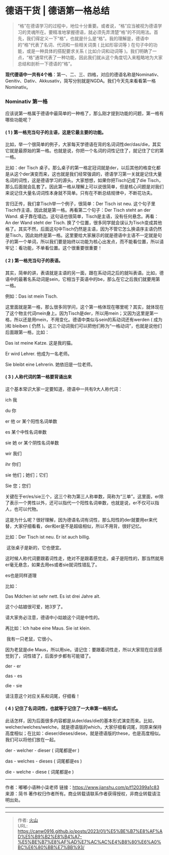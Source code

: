 # 德语干货 | 德语第一格总结


> “格”在德语学习的过程中，地位十分重要。或者说，“格”应当被视为德语学习的灵魂所在。要精准地掌握德语，就必须先弄清楚“格”的不同用法。首先，我们得定义一下“格”，也就是什么是“格”。我的理解是，德语中的“格”代表了名词、代词和一些相关词类 ( 比如形容词等 ) 在句子中的功能，或是一种具体的搭配要求关系 ( 比如介词和动词等 )。我们明确了一点，“格”通常代表了一种功能，因此我们就从这个角度切入来粗略地为大家总结和剖析一下德语的“格”。

**现代德语中一共有4个格**：第一、二、三、四格，对应的德语名称是Nominativ、Genitiv、Dativ、Akkusativ，简写分别就是NGDA。我们今天先来看看第一格Nominativ。 

### **Nominativ 第一格**

应该说第一格属于德语中最简单的一种格了，那么刚才提到功能的问题，第一格有哪些功能呢？ 

#### **( 1 ) 第一格充当句子的主语，这是它最主要的功能。**

比如，举一个很简单的例子，大家每天学德语在背的名词词性der/das/die，其实它就是最原始的第一格。也就是说，你把一个名词的词性记住了，就记住了它的第一格。

比如：der Tisch 桌子。那么桌子的第一格定冠词就是der，以后其他的格变化都是从这个der演变而来，这也就是我们经常强调的，德语学习第一关就是记住大量名词的词性，这是德语学习的源头。大家想想，如果你把Tisch记成了die Tisch，那么后面就会乱套了。因此第一格从理解上可以说很简单，但是核心问题是对我们来说记住大量名词词性本身就不简单。只有在不断总结规律中，不断花功夫。

言归正传，我们拿Tisch举一个例子，很简单：Der Tisch ist neu. 这个句子里Tisch作主语，因此就是第一格。再看第二个句子：Der Tisch steht an der Wand. 桌子靠在墙边。这句话也很简单，Tisch是主语，没有任何悬念。再看：An der Wand steht der Tisch. 换了个位置，很多同学就会误认为Tisch变成其他格了。其实不然，后面这句中Tisch仍然是主语，因为不管它怎么换语序主语仍然是Tisch，因此始终是第一格。这里要给大家展示的就是德语中主语不一定就是句子的第一个单词，所以我们要是始终以功能为核心出发点，而不能看位置，所以请牢记：看功能，不单看位置。这个很重要很重要！ 

#### **( 2 ) 第一格充当句子的表语。**

其实，简单的讲，表语就是主语的另一面，跟在系动词之后的就叫表语。比如，德语中的最著名系动词是sein，它相当于英语中的be，那么在它之后我们就要用第一格。

例如：Das ist mein Tisch. 

这里面就是第一格，那么很多同学问，这个第一格体现在哪里呢？其实，就体现在了这个物主代词mein身上。因为Tisch是der，所以用mein；又因为这里是第一格，所以还是用mein，不用变化。德语中类似与sein的系动词还有werden ( 成为 )和 bleiben ( 仍然 )。这三个动词我们可以把他们称为“一格动词”，也就是说他们后面跟第一格，比如： 

Das ist meine Katze. 这是我的猫。 

Er wird Lehrer. 他成为一名老师。 

Sie bleibt eine Lehrerin. 她依旧是一位老师。 

#### **( 3 ) 人称代词的第一格要背诵出来** 

这个基本常识大家一定要知道，德语中一共有9大人称代词： 

ich 我 

du 你 

er 他 or 某个阳性名词单数 

es 某个中性名词单数 

sie 她 or 某个阴性名词单数 

wir 我们 

ihr 你们 

sie 他们；她们；它们 

Sie 您；您们 

关键在于er/es/sie三个，这三个称为第三人称单数，简称为“三单”。这里面，er除了表示一个男性以外，还可以指代一个阳性名词单数，也就是说，er不仅可以指人，也可以代物。

这是为什么呢？很好理解，因为德语名词有词性，那么阳性的der就要用er来代替，大家仔细看看，der和er是不是超级相似，所以不用背，很好记忆。

比如：Der Tisch ist neu. Er ist auch billig. 

​      这张桌子是新的，它也便宜。

这时候人称代词要跟着词性走，绝对不是跟着感觉走。桌子是阳性的，那当然就用er毫无悬念，如果去用es或者sie就词性错乱了。

es也是同样道理

比如：

Das Mdchen ist sehr nett. Es ist drei Jahre alt. 

这个小姑娘很可爱，她3岁了。

请大家务必注意，德语中小姑娘这个词是中性的。

再比如：Ich habe eine Maus. Sie ist klein. 

​         我有一只老鼠，它很小。

因为老鼠是die Maus，所以用sie。请记住：要跟着词性走，所以大家现在应该感觉到了，词性错了，后面步步都有可能错了。 

der - er 

das - es 

die - sie 

请注意这个对应关系和词尾，仔细看！ 

#### **( 4 ) 记住了名词词性，也就等于记住了一大串第一格形式。**

此话怎样，因为后面很多内容都是从der/das/die的基本形式演变而来。比如，welcher/welches/welche，就是德语版的which，大家仔细看词尾，同原来保持高度相似；在比如：dieser/dieses/diese，就是德语版的these，也是高度相似。我们可以将他们放在一起。 

der - welcher - dieser ( 词尾都是er ) 

das - welches - dieses ( 词尾都是es ) 

die - welche - diese ( 词尾都是e ) 

---

作者：嘟嘟小语种小柒老师
链接：https://www.jianshu.com/p/f120399a1c83
来源：简书
著作权归作者所有。商业转载请联系作者获得授权，非商业转载请注明出处。

---


---

> 作者: [火山](https://canw0916.github.io/)  
> URL: https://canw0916.github.io/posts/2023/01/%E5%BE%B7%E8%AF%AD%E5%B9%B2%E8%B4%A7-%E5%BE%B7%E8%AF%AD%E7%AC%AC%E4%B8%80%E6%A0%BC%E6%80%BB%E7%BB%93/  

